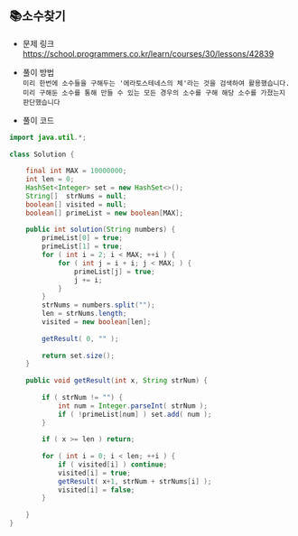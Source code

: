 ## 📚소수찾기
- 문제 링크
  <br />https://school.programmers.co.kr/learn/courses/30/lessons/42839

- 풀이 방법
  <br /> `미리 한번에 소수들을 구해두는 '에라토스테네스의 체'라는 것을 검색하여 활용했습니다.`  
  `미리 구해둔 소수를 통해 만들 수 있는 모든 경우의 소수를 구해 해당 소수를 가졌는지 판단했습니다` 
  
- 풀이 코드
```java
import java.util.*;
 
class Solution {
    
    final int MAX = 10000000;        
    int len = 0;
    HashSet<Integer> set = new HashSet<>();
    String[]  strNums = null;
    boolean[] visited = null;
    boolean[] primeList = new boolean[MAX];
    
    public int solution(String numbers) {
        primeList[0] = true;
        primeList[1] = true;
        for ( int i = 2; i < MAX; ++i ) {
            for ( int j = i + i; j < MAX; ) {
                primeList[j] = true;
                j += i;
            }
        }
        strNums = numbers.split("");
        len = strNums.length;
        visited = new boolean[len];
        
        getResult( 0, "" ); 
        
        return set.size();
    }
    
    public void getResult(int x, String strNum) {
        
        if ( strNum != "") {
            int num = Integer.parseInt( strNum );
            if ( !primeList[num] ) set.add( num );
        } 
        
        if ( x >= len ) return; 
        
        for ( int i = 0; i < len; ++i ) { 
            if ( visited[i] ) continue;
            visited[i] = true;
            getResult( x+1, strNum + strNums[i] );
            visited[i] = false; 
        }
        
    }
}
``` 
